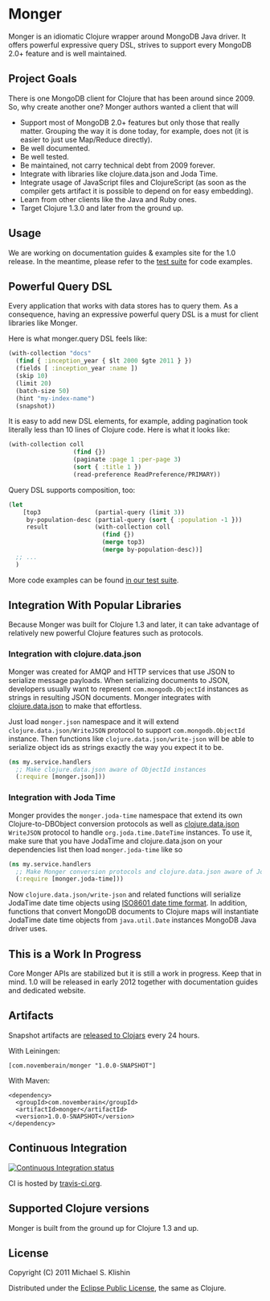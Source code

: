 # Monger

Monger is an idiomatic Clojure wrapper around MongoDB Java driver. It offers powerful expressive query DSL, strives to support
every MongoDB 2.0+ feature and is well maintained.


## Project Goals

There is one MongoDB client for Clojure that has been around since 2009. So, why create another one? Monger authors
wanted a client that will

 * Support most of MongoDB 2.0+ features but only those that really matter. Grouping the way it is done today, for example, does not (it is easier to just use Map/Reduce directly).
 * Be well documented.
 * Be well tested.
 * Be maintained, not carry technical debt from 2009 forever.
 * Integrate with libraries like clojure.data.json and Joda Time.
 * Integrate usage of JavaScript files and ClojureScript (as soon as the compiler gets artifact it is possible to depend on for easy embedding).
 * Learn from other clients like the Java and Ruby ones.
 * Target Clojure 1.3.0 and later from the ground up.


## Usage

We are working on documentation guides & examples site for the 1.0 release. In the meantime, please refer to the [test suite](https://github.com/michaelklishin/monger/tree/master/test/monger/test) for code examples.


## Powerful Query DSL

Every application that works with data stores has to query them. As a consequence, having an expressive powerful query DSL is a must
for client libraries like Monger.

Here is what monger.query DSL feels like:

``` clojure
(with-collection "docs"
  (find { :inception_year { $lt 2000 $gte 2011 } })
  (fields [ :inception_year :name ])
  (skip 10)
  (limit 20)
  (batch-size 50)
  (hint "my-index-name")
  (snapshot))
```

It is easy to add new DSL elements, for example, adding pagination took literally less than 10 lines of Clojure code. Here is what
it looks like:

``` clojure
(with-collection coll
                  (find {})
                  (paginate :page 1 :per-page 3)
                  (sort { :title 1 })
                  (read-preference ReadPreference/PRIMARY))
```

Query DSL supports composition, too:

``` clojure
(let
    [top3               (partial-query (limit 3))
     by-population-desc (partial-query (sort { :population -1 }))
     result             (with-collection coll
                          (find {})
                          (merge top3)
                          (merge by-population-desc))]
  ;; ...
  )
```

More code examples can be found [in our test suite](https://github.com/michaelklishin/monger/tree/master/test/monger/test).


## Integration With Popular Libraries

Because Monger was built for Clojure 1.3 and later, it can take advantage of relatively new powerful Clojure features such as protocols.


### Integration with clojure.data.json

Monger was created for AMQP and HTTP services that use JSON to serialize message payloads. When serializing documents to JSON, developers
usually want to represent `com.mongodb.ObjectId` instances as strings in resulting JSON documents. Monger integrates with [clojure.data.json](http://github.com/clojure/data.json) to
make that effortless.

Just load `monger.json` namespace and it will extend `clojure.data.json/WriteJSON` protocol to support `com.mongodb.ObjectId` instance. Then
functions like `clojure.data.json/write-json` will be able to serialize object ids as strings exactly the way you expect it to be.

``` clojure
(ns my.service.handlers
  ;; Make clojure.data.json aware of ObjectId instances
  (:require [monger.json]))
```


### Integration with Joda Time

Monger provides the `monger.joda-time` namespace that extend its own Clojure-to-DBObject conversion protocols as well as
[clojure.data.json](http://github.com/clojure/data.json) `WriteJSON` protocol to handle `org.joda.time.DateTime` instances. To use it, make sure that
you have JodaTime and clojure.data.json on your dependencies list then load `monger.joda-time` like so

``` clojure
(ns my.service.handlers
  ;; Make Monger conversion protocols and clojure.data.json aware of JodaTime's DateTime instances
  (:require [monger.joda-time]))
```

Now `clojure.data.json/write-json` and related functions will serialize JodaTime date time objects using [ISO8601 date time format](http://joda-time.sourceforge.net/apidocs/org/joda/time/format/ISODateTimeFormat.html). In addition, functions that convert MongoDB documents to
Clojure maps will instantiate JodaTime date time objects from `java.util.Date` instances MongoDB Java driver uses.



## This is a Work In Progress

Core Monger APIs are stabilized but it is still a work in progress. Keep that in mind. 1.0 will be released in early 2012
together with documentation guides and dedicated website.


## Artifacts

Snapshot artifacts are [released to Clojars](https://clojars.org/com.novemberain/monger) every 24 hours.

With Leiningen:

    [com.novemberain/monger "1.0.0-SNAPSHOT"]


With Maven:

    <dependency>
      <groupId>com.novemberain</groupId>
      <artifactId>monger</artifactId>
      <version>1.0.0-SNAPSHOT</version>
    </dependency>


## Continuous Integration

[![Continuous Integration status](https://secure.travis-ci.org/michaelklishin/monger.png)](http://travis-ci.org/michaelklishin/monger)


CI is hosted by [travis-ci.org](http://travis-ci.org).



## Supported Clojure versions

Monger is built from the ground up for Clojure 1.3 and up.


## License

Copyright (C) 2011 Michael S. Klishin

Distributed under the [Eclipse Public License](http://www.eclipse.org/legal/epl-v10.html), the same as Clojure.

